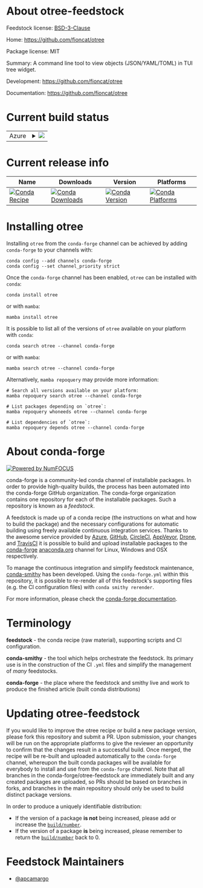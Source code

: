 About otree-feedstock
=====================

Feedstock license: [BSD-3-Clause](https://github.com/conda-forge/otree-feedstock/blob/main/LICENSE.txt)

Home: https://github.com/fioncat/otree

Package license: MIT

Summary: A command line tool to view objects (JSON/YAML/TOML) in TUI tree widget.

Development: https://github.com/fioncat/otree

Documentation: https://github.com/fioncat/otree

Current build status
====================


<table>
    
  <tr>
    <td>Azure</td>
    <td>
      <details>
        <summary>
          <a href="https://dev.azure.com/conda-forge/feedstock-builds/_build/latest?definitionId=25289&branchName=main">
            <img src="https://dev.azure.com/conda-forge/feedstock-builds/_apis/build/status/otree-feedstock?branchName=main">
          </a>
        </summary>
        <table>
          <thead><tr><th>Variant</th><th>Status</th></tr></thead>
          <tbody><tr>
              <td>linux_64</td>
              <td>
                <a href="https://dev.azure.com/conda-forge/feedstock-builds/_build/latest?definitionId=25289&branchName=main">
                  <img src="https://dev.azure.com/conda-forge/feedstock-builds/_apis/build/status/otree-feedstock?branchName=main&jobName=linux&configuration=linux%20linux_64_" alt="variant">
                </a>
              </td>
            </tr><tr>
              <td>linux_aarch64</td>
              <td>
                <a href="https://dev.azure.com/conda-forge/feedstock-builds/_build/latest?definitionId=25289&branchName=main">
                  <img src="https://dev.azure.com/conda-forge/feedstock-builds/_apis/build/status/otree-feedstock?branchName=main&jobName=linux&configuration=linux%20linux_aarch64_" alt="variant">
                </a>
              </td>
            </tr><tr>
              <td>linux_ppc64le</td>
              <td>
                <a href="https://dev.azure.com/conda-forge/feedstock-builds/_build/latest?definitionId=25289&branchName=main">
                  <img src="https://dev.azure.com/conda-forge/feedstock-builds/_apis/build/status/otree-feedstock?branchName=main&jobName=linux&configuration=linux%20linux_ppc64le_" alt="variant">
                </a>
              </td>
            </tr><tr>
              <td>osx_64</td>
              <td>
                <a href="https://dev.azure.com/conda-forge/feedstock-builds/_build/latest?definitionId=25289&branchName=main">
                  <img src="https://dev.azure.com/conda-forge/feedstock-builds/_apis/build/status/otree-feedstock?branchName=main&jobName=osx&configuration=osx%20osx_64_" alt="variant">
                </a>
              </td>
            </tr><tr>
              <td>osx_arm64</td>
              <td>
                <a href="https://dev.azure.com/conda-forge/feedstock-builds/_build/latest?definitionId=25289&branchName=main">
                  <img src="https://dev.azure.com/conda-forge/feedstock-builds/_apis/build/status/otree-feedstock?branchName=main&jobName=osx&configuration=osx%20osx_arm64_" alt="variant">
                </a>
              </td>
            </tr><tr>
              <td>win_64</td>
              <td>
                <a href="https://dev.azure.com/conda-forge/feedstock-builds/_build/latest?definitionId=25289&branchName=main">
                  <img src="https://dev.azure.com/conda-forge/feedstock-builds/_apis/build/status/otree-feedstock?branchName=main&jobName=win&configuration=win%20win_64_" alt="variant">
                </a>
              </td>
            </tr>
          </tbody>
        </table>
      </details>
    </td>
  </tr>
</table>

Current release info
====================

| Name | Downloads | Version | Platforms |
| --- | --- | --- | --- |
| [![Conda Recipe](https://img.shields.io/badge/recipe-otree-green.svg)](https://anaconda.org/conda-forge/otree) | [![Conda Downloads](https://img.shields.io/conda/dn/conda-forge/otree.svg)](https://anaconda.org/conda-forge/otree) | [![Conda Version](https://img.shields.io/conda/vn/conda-forge/otree.svg)](https://anaconda.org/conda-forge/otree) | [![Conda Platforms](https://img.shields.io/conda/pn/conda-forge/otree.svg)](https://anaconda.org/conda-forge/otree) |

Installing otree
================

Installing `otree` from the `conda-forge` channel can be achieved by adding `conda-forge` to your channels with:

```
conda config --add channels conda-forge
conda config --set channel_priority strict
```

Once the `conda-forge` channel has been enabled, `otree` can be installed with `conda`:

```
conda install otree
```

or with `mamba`:

```
mamba install otree
```

It is possible to list all of the versions of `otree` available on your platform with `conda`:

```
conda search otree --channel conda-forge
```

or with `mamba`:

```
mamba search otree --channel conda-forge
```

Alternatively, `mamba repoquery` may provide more information:

```
# Search all versions available on your platform:
mamba repoquery search otree --channel conda-forge

# List packages depending on `otree`:
mamba repoquery whoneeds otree --channel conda-forge

# List dependencies of `otree`:
mamba repoquery depends otree --channel conda-forge
```


About conda-forge
=================

[![Powered by
NumFOCUS](https://img.shields.io/badge/powered%20by-NumFOCUS-orange.svg?style=flat&colorA=E1523D&colorB=007D8A)](https://numfocus.org)

conda-forge is a community-led conda channel of installable packages.
In order to provide high-quality builds, the process has been automated into the
conda-forge GitHub organization. The conda-forge organization contains one repository
for each of the installable packages. Such a repository is known as a *feedstock*.

A feedstock is made up of a conda recipe (the instructions on what and how to build
the package) and the necessary configurations for automatic building using freely
available continuous integration services. Thanks to the awesome service provided by
[Azure](https://azure.microsoft.com/en-us/services/devops/), [GitHub](https://github.com/),
[CircleCI](https://circleci.com/), [AppVeyor](https://www.appveyor.com/),
[Drone](https://cloud.drone.io/welcome), and [TravisCI](https://travis-ci.com/)
it is possible to build and upload installable packages to the
[conda-forge](https://anaconda.org/conda-forge) [anaconda.org](https://anaconda.org/)
channel for Linux, Windows and OSX respectively.

To manage the continuous integration and simplify feedstock maintenance,
[conda-smithy](https://github.com/conda-forge/conda-smithy) has been developed.
Using the ``conda-forge.yml`` within this repository, it is possible to re-render all of
this feedstock's supporting files (e.g. the CI configuration files) with ``conda smithy rerender``.

For more information, please check the [conda-forge documentation](https://conda-forge.org/docs/).

Terminology
===========

**feedstock** - the conda recipe (raw material), supporting scripts and CI configuration.

**conda-smithy** - the tool which helps orchestrate the feedstock.
                   Its primary use is in the construction of the CI ``.yml`` files
                   and simplify the management of *many* feedstocks.

**conda-forge** - the place where the feedstock and smithy live and work to
                  produce the finished article (built conda distributions)


Updating otree-feedstock
========================

If you would like to improve the otree recipe or build a new
package version, please fork this repository and submit a PR. Upon submission,
your changes will be run on the appropriate platforms to give the reviewer an
opportunity to confirm that the changes result in a successful build. Once
merged, the recipe will be re-built and uploaded automatically to the
`conda-forge` channel, whereupon the built conda packages will be available for
everybody to install and use from the `conda-forge` channel.
Note that all branches in the conda-forge/otree-feedstock are
immediately built and any created packages are uploaded, so PRs should be based
on branches in forks, and branches in the main repository should only be used to
build distinct package versions.

In order to produce a uniquely identifiable distribution:
 * If the version of a package **is not** being increased, please add or increase
   the [``build/number``](https://docs.conda.io/projects/conda-build/en/latest/resources/define-metadata.html#build-number-and-string).
 * If the version of a package **is** being increased, please remember to return
   the [``build/number``](https://docs.conda.io/projects/conda-build/en/latest/resources/define-metadata.html#build-number-and-string)
   back to 0.

Feedstock Maintainers
=====================

* [@apcamargo](https://github.com/apcamargo/)

